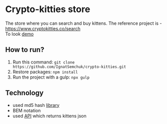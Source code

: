# Crypto-kitties store
The store where you can search and buy kittens. The reference project is - https://www.cryptokitties.co/search  
To look [demo][1]

## How to run?
1. Run this command: `git clone https://github.com/IgnatSemchuk/crypto-kitties.git`
2. Restore packages: `npm install`
3. Run the project with a gulp: `npx gulp`

## Technology
- used md5 hash [library][2]
- BEM notation
- used [API][3] which returns kittens json

[1]: https://ignatsemchuk.github.io/crypto-kitties/
[2]: https://github.com/blueimp/JavaScript-MD5
[3]: https://github.com/MateAcademy-FE-study/cats_api
